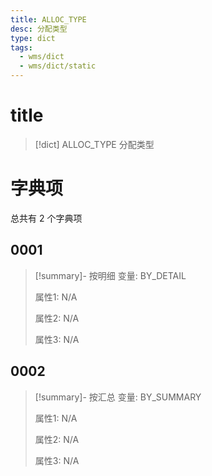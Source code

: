 ```yaml
---
title: ALLOC_TYPE
desc: 分配类型
type: dict
tags:
  - wms/dict
  - wms/dict/static
---
```

# title
>[!dict] ALLOC_TYPE
> 分配类型

# 字典项
总共有 2 个字典项
## 0001
>[!summary]- 按明细
>变量: BY_DETAIL
>
>属性1: N/A
>
>属性2: N/A
>
>属性3: N/A

## 0002
>[!summary]- 按汇总
>变量: BY_SUMMARY
>
>属性1: N/A
>
>属性2: N/A
>
>属性3: N/A
